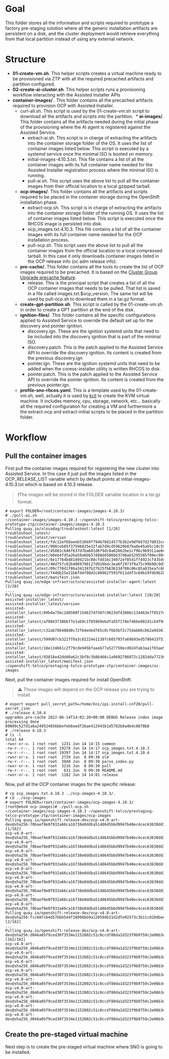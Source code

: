  # Goal
 
 This folder stores all the information and scripts required to prototype a factory pre-staging solution where all the generic installation artifacts are persistent on a disk, and the cluster deployment would retrieve everything from that local partition instead of using any external network.
 
 # Structure
 
* **01-create-vm.sh**. This helper scripts creates a virtual machine ready to be provisioned via ZTP with all the required precached artifacts and partition configured.
* **02-create-ai-cluster.sh**. This helper scripts runs a provisioning workflow interacting with the Assisted Installer APIs
* **container-images/** . This folder contains all the precached artifacts required to provision OCP with Assisted Installer.
  * curl-all.sh. This script is used by the 01-create-vm.sh script to download all the artifacts and scripts into the partition.
  * **ai-images/**. This folder contains all the artifacts needed during the initial phase of the provisioning where the AI agent is registered against the Assisted Service.
    * extract-ai.sh. This script is in charge of extracting the artifacts into the container storage folder of the OS. It uses the list of container images listed below. This script is executed by a systemd service once the minimal ISO is booted on memory.
    * initial-images-4.10.3.txt. This file contains a list of all the container images with its full container name needed for the Assisted Installer registration process where the minimal ISO is running.
    * pull-ai.sh. This script uses the above list to pull all the container images from their official location to a local gzipped tarball.
  * **ocp-images/**. This folder contains all the artifacts and scripts required to be placed in the container storage during the OpenShift installation phase.  
    * extract-ocp.sh. This script is in charge of extracting the artifacts into the container storage folder of the running OS. It uses the list of container images listed below. This script is executed once the RHCOS image is persisted into disk.
    * ocp_images.txt.4.10.3. This file contains a list of all the container images with its full container name needed for the OCP installation process. 
    * pull-ocp.sh. This script uses the above list to pull all the container images from the official location to a local compressed tarball. In this case it only downloads container images listed in the OCP release info (oc adm release info).
  * **pre-cache/**. This folder contains all the tools to create the list of OCP images required to be precached. It is based on the [Cluster Group Upgrade precache feature](https://github.com/openshift-kni/cluster-group-upgrades-operator/tree/main/pre-cache).
    * release. This is the principal script that creates a list of all the OCP container images that needs to be pulled. That list is saved in a file called images.txt.$ocp_version. The same list will be used by pull-ocp.sh to download them in a tar.gz format.
  * **create-gpt-partition.sh**. This script is called by the 01-create-vm.sh in order to create a GPT partition at the end of the disk.
  * **ignition-files/**. This folder contains all the specific configurations applied to Assisted Service to override the default set up for the discovery and pointer ignition.
    * discovery.ign. These are the ignition systemd units that need to be included into the discovery ignition that is part of the minimal ISO.
    * discovery.patch. This is the patch applied to the Assisted Service API to override the discovery ignition. Its content is created from the previous discovery.ign
    * pointer.ign. These are the ignition systemd units that need to be added when the coreos-installer utility is written RHCOS to disk.
    * pointer.patch. This is the patch applied to the Assisted Service API to override the pointer ignition. Its content is created from the previous pointer.ign.
  * **profile-sno-rhcos.yaml**. This is a template used by the 01-create-vm.sh, well, actually it is used by [kcli](https://github.com/karmab/kcli) to create the KVM virtual machine. It includes memory, cpu, storage, network, etc... basically all the required configuration for creating a VM and furthermore a the extract-ocp and extract-initial scripts to be placed in the partition folder.

# Workflow

## Pull the container images

First pull the container images required for registering the new cluster into Assisted Service. In this case it just pull the images listed in the OCP_RELEASE_LIST variable which by default points at initial-images-4.10.3.txt which is based on 4.10.3 release.

> ❗The images will be stored in the FOLDER variable location in  a tar.gz format.

```
# export FOLDER=/root/container-images/images-4.10.3/
# ./pull-ai.sh 
~/container-images/images-4.10.3 ~/openshift-telco/prestaging-telco-prototype-ztp/container-images/images-4.10.3
Pulling quay.io/alosadag/troubleshoot:latest [1/20]
troubleshoot_latest/
troubleshoot_latest/version
troubleshoot_latest/fdc12ef68aeeb51669f794676814577b3b2e9df667d27d033cee5ad802afd1f0
troubleshoot_latest/998ceb85f37596025e32fab7d9cd59620b87ba0e45ab5c18c59060f59840daaf
troubleshoot_latest/45081c646f637d7ba601d6f9dc8a026b2be1cf96c969311ae0c7be6e08f20bb1
troubleshoot_latest/b0eb4fd5a26a59a6bb57d88dd506bb37d8ab5295585f09ec9940fb69d4b6f26a
troubleshoot_latest/8e1776db48149421bc08cfdd1bc34972ef8541ff4923cf435dce7c93d1556637
troubleshoot_latest/48d75fc02b4089790127d910bdc3ea6f2973f9a75c99b90c9d5dd7db54f2bd76
troubleshoot_latest/09c770d1f86a341387b27b25fb83633d708c06c85a835eafc68306b739e5718e
troubleshoot_latest/f446b25e21b6fd4f08d2c08962f593f611ddf3c04b19fdb9b28a9fd8969c5e75
troubleshoot_latest/manifest.json
Pulling quay.io/edge-infrastructure/assisted-installer-agent:latest [2/20]
....
Pulling quay.io/edge-infrastructure/assisted-installer:latest [20/20]
assisted-installer_latest/
assisted-installer_latest/version
assisted-installer_latest/89b4a75bc2d8500f15463747507c9623df43886c134463e7f0527e70900e7a7b
assisted-installer_latest/a70843738bb77e1ab9c1f85969ebdfa55f178e746be081d1cb4f94011f69eb7c
assisted-installer_latest/c32ab78b488d0c72f64eded765c0cf6b5bf2c75dab66cb62a9d367fa6ec42513
assisted-installer_latest/599d07cb321ff0a3c82224e1138fc685793fa69b93ed5780415751a5f7e4b8c2
assisted-installer_latest/18e134661c2f79cde945bfaaeb77a527750ecd024fa63aa1f65ae577c5fb88da
assisted-installer_latest/93816e42ddd0a62c3bf8c3b86466c1a9682786072c1282dda7723634d03f3bb1
assisted-installer_latest/manifest.json
~/openshift-telco/prestaging-telco-prototype-ztp/container-images/ai-images
```

Next, pull the container images required for install OpenShift.

> ⚠️ Those images will depend on the OCP release you are trying to install.

```
# export export pull_secret_path=/home/kni/ipi-install-cnf20/pull-secret.json
# ./release 4.10.4
upgrades.pre-cache 2022-06-14T14:02:28+00:00 DEBUG Release index image processing done
89009c527d1a6a249524856bbefeb0aedf26ae412943b1d5702b8a4b4c0878b8
# ./release 4.10.3
# ls -l
total 64
-rwxr-xr-x. 1 root root  1231 Jun 14 14:15 common
-rw-r--r--. 1 root root 19278 Jun 14 14:17 ocp_images.txt.4.10.3
-rw-r--r--. 1 root root 19397 Jun 14 14:17 ocp_images.txt.4.10.4
-rwxr-xr-x. 1 root root  2739 Jun  8 09:30 olm
-rw-r--r--. 1 root root  3848 Jun  8 09:30 parse_index.py
-rwxr-xr-x. 1 root root  3216 Jun  8 09:30 pull
-rw-r--r--. 1 root root   631 Jun  8 09:30 README.md
-rwxr-xr-x. 1 root root  1182 Jun 14 14:01 release
```
Now, pull all the OCP container images for the specific release:

```
# cp ocp_images.txt.4.10.3 ../ocp-images-4.10.3/.
# cd ../ocp-images
# export FOLDER=/root/container-images/ocp-images-4.10.3/
[root@eko4 ocp-images]# ./pull-ocp.sh 
~/container-images/ocp-images-4.10.3 ~/openshift-telco/prestaging-telco-prototype-ztp/container-images/ocp-images
Pulling quay.io/openshift-release-dev/ocp-v4.0-art-dev@sha256:70baef8e0f932a66ca16738e0ddba5148645bbd9947b40ec4cec63630dd33c39 [1/162]
ocp-v4.0-art-dev@sha256_70baef8e0f932a66ca16738e0ddba5148645bbd9947b40ec4cec63630dd33c39/
ocp-v4.0-art-dev@sha256_70baef8e0f932a66ca16738e0ddba5148645bbd9947b40ec4cec63630dd33c39/version
ocp-v4.0-art-dev@sha256_70baef8e0f932a66ca16738e0ddba5148645bbd9947b40ec4cec63630dd33c39/eac1b95df832dc9f172fd1f07e7cb50c1929b118a4249ddd02c6318a677b506a
ocp-v4.0-art-dev@sha256_70baef8e0f932a66ca16738e0ddba5148645bbd9947b40ec4cec63630dd33c39/47aa3ed2034c4f27622b989b26c06087de17067268a19a1b3642a7e2686cd1a3
ocp-v4.0-art-dev@sha256_70baef8e0f932a66ca16738e0ddba5148645bbd9947b40ec4cec63630dd33c39/01318f016ef2c64d07aebccbb8b60eabb3b68b5905b093f5ac6fce0747d94415
ocp-v4.0-art-dev@sha256_70baef8e0f932a66ca16738e0ddba5148645bbd9947b40ec4cec63630dd33c39/ed7bb2714da62ad5492dbd944cef2a3f92df8120ef2c877c03f1975ba01b2382
ocp-v4.0-art-dev@sha256_70baef8e0f932a66ca16738e0ddba5148645bbd9947b40ec4cec63630dd33c39/e267a71e8d3b93df38d65d2622685d283ecab97d8d8acef46379d2026200207c
ocp-v4.0-art-dev@sha256_70baef8e0f932a66ca16738e0ddba5148645bbd9947b40ec4cec63630dd33c39/9d5d4f564033a2bac3af7611734c3f9323225421eb0345455d1c11375a680326
ocp-v4.0-art-dev@sha256_70baef8e0f932a66ca16738e0ddba5148645bbd9947b40ec4cec63630dd33c39/manifest.json
Pulling quay.io/openshift-release-dev/ocp-v4.0-art-dev@sha256:fcc68fcb4d57bbb544f18996bb9a12859db31d2dfe02573c3b11c028dbee2a92 [2/162]
...
Pulling quay.io/openshift-release-dev/ocp-v4.0-art-dev@sha256:d846a05f9ced30f3534e1152802c51c0ccdf80da1d323f9b9759c2e06b3e03b4 [162/162]
ocp-v4.0-art-dev@sha256_d846a05f9ced30f3534e1152802c51c0ccdf80da1d323f9b9759c2e06b3e03b4/
ocp-v4.0-art-dev@sha256_d846a05f9ced30f3534e1152802c51c0ccdf80da1d323f9b9759c2e06b3e03b4/version
ocp-v4.0-art-dev@sha256_d846a05f9ced30f3534e1152802c51c0ccdf80da1d323f9b9759c2e06b3e03b4/eac1b95df832dc9f172fd1f07e7cb50c1929b118a4249ddd02c6318a677b506a
ocp-v4.0-art-dev@sha256_d846a05f9ced30f3534e1152802c51c0ccdf80da1d323f9b9759c2e06b3e03b4/47aa3ed2034c4f27622b989b26c06087de17067268a19a1b3642a7e2686cd1a3
ocp-v4.0-art-dev@sha256_d846a05f9ced30f3534e1152802c51c0ccdf80da1d323f9b9759c2e06b3e03b4/01318f016ef2c64d07aebccbb8b60eabb3b68b5905b093f5ac6fce0747d94415
ocp-v4.0-art-dev@sha256_d846a05f9ced30f3534e1152802c51c0ccdf80da1d323f9b9759c2e06b3e03b4/ed7bb2714da62ad5492dbd944cef2a3f92df8120ef2c877c03f1975ba01b2382
ocp-v4.0-art-dev@sha256_d846a05f9ced30f3534e1152802c51c0ccdf80da1d323f9b9759c2e06b3e03b4/be3ee8645076d69a5fab4e1bdc98a01fd630229262c085e113d257a65b6e0865
ocp-v4.0-art-dev@sha256_d846a05f9ced30f3534e1152802c51c0ccdf80da1d323f9b9759c2e06b3e03b4/fc847acc7a60005faee5e176df432cbc890268ad2c00ffad4663e4f454607371
ocp-v4.0-art-dev@sha256_d846a05f9ced30f3534e1152802c51c0ccdf80da1d323f9b9759c2e06b3e03b4/manifest.json
```

## Create the pre-staged virtual machine 

Next step is to create the pre-staged virtual machine where SNO is going to be installed.

```

```

